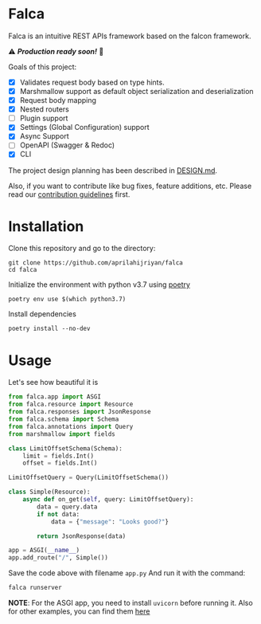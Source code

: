 # Falca

Falca is an intuitive REST APIs framework based on the falcon framework.

:warning: _**Production ready soon!**_ :construction:

Goals of this project:

- [x] Validates request body based on type hints.
- [x] Marshmallow support as default object serialization and deserialization
- [x] Request body mapping
- [x] Nested routers
- [ ] Plugin support
- [x] Settings (Global Configuration) support
- [x] Async Support
- [ ] OpenAPI (Swagger & Redoc)
- [x] CLI

The project design planning has been described in [DESIGN.md](https://github.com/aprilahijriyan/falca/blob/d72c3e0570975e6960a1586ba0defe5b132f1963/DESIGN.md).

Also, if you want to contribute like bug fixes, feature additions, etc. Please read our [contribution guidelines](https://github.com/aprilahijriyan/falca/blob/main/CONTRIBUTING.md) first.

# Installation

Clone this repository and go to the directory:

```
git clone https://github.com/aprilahijriyan/falca
cd falca
```

Initialize the environment with python v3.7 using [poetry](https://python-poetry.org/)

```
poetry env use $(which python3.7)
```

Install dependencies

```
poetry install --no-dev
```

# Usage

Let's see how beautiful it is

```python
from falca.app import ASGI
from falca.resource import Resource
from falca.responses import JsonResponse
from falca.schema import Schema
from falca.annotations import Query
from marshmallow import fields

class LimitOffsetSchema(Schema):
    limit = fields.Int()
    offset = fields.Int()

LimitOffsetQuery = Query(LimitOffsetSchema())

class Simple(Resource):
    async def on_get(self, query: LimitOffsetQuery):
        data = query.data
        if not data:
            data = {"message": "Looks good?"}

        return JsonResponse(data)

app = ASGI(__name__)
app.add_route("/", Simple())
```

Save the code above with filename `app.py`
And run it with the command:

```sh
falca runserver
```

**NOTE**: For the ASGI app, you need to install `uvicorn` before running it.
Also for other examples, you can find them [here](https://github.com/aprilahijriyan/falca/tree/main/examples)
